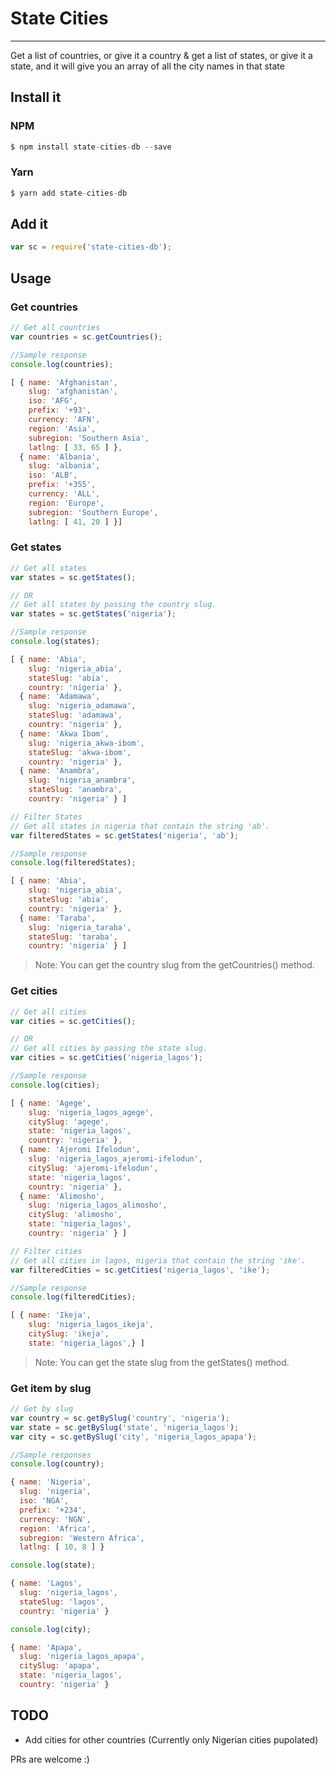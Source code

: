 # State Cities
--------------
Get a list of countries, or give it a country & get a list of states, or give it a state, and it will give you an array of all the city names in that state

## Install it

### NPM
```javascript
$ npm install state-cities-db --save
```

### Yarn
```javascript
$ yarn add state-cities-db
```

## Add it

```javascript
var sc = require('state-cities-db');
```

## Usage

### Get countries

```javascript
// Get all countries
var countries = sc.getCountries();

//Sample response
console.log(countries);

[ { name: 'Afghanistan',
    slug: 'afghanistan',
    iso: 'AFG',
    prefix: '+93',
    currency: 'AFN',
    region: 'Asia',
    subregion: 'Southern Asia',
    latlng: [ 33, 65 ] },
  { name: 'Albania',
    slug: 'albania',
    iso: 'ALB',
    prefix: '+355',
    currency: 'ALL',
    region: 'Europe',
    subregion: 'Southern Europe',
    latlng: [ 41, 20 ] }]
```

### Get states

```javascript
// Get all states
var states = sc.getStates(); 

// OR
// Get all states by passing the country slug.
var states = sc.getStates('nigeria'); 

//Sample response
console.log(states);

[ { name: 'Abia',
    slug: 'nigeria_abia',
    stateSlug: 'abia',
    country: 'nigeria' },
  { name: 'Adamawa',
    slug: 'nigeria_adamawa',
    stateSlug: 'adamawa',
    country: 'nigeria' },
  { name: 'Akwa Ibom',
    slug: 'nigeria_akwa-ibom',
    stateSlug: 'akwa-ibom',
    country: 'nigeria' },
  { name: 'Anambra',
    slug: 'nigeria_anambra',
    stateSlug: 'anambra',
    country: 'nigeria' } ]

// Filter States
// Get all states in nigeria that contain the string 'ab'.
var filteredStates = sc.getStates('nigeria', 'ab');

//Sample response
console.log(filteredStates);

[ { name: 'Abia',
    slug: 'nigeria_abia',
    stateSlug: 'abia',
    country: 'nigeria' },
  { name: 'Taraba',
    slug: 'nigeria_taraba',
    stateSlug: 'taraba',
    country: 'nigeria' } ]
```
> Note: You can get the country slug from the getCountries() method.

### Get cities

```javascript
// Get all cities
var cities = sc.getCities(); 

// OR
// Get all cities by passing the state slug.
var cities = sc.getCities('nigeria_lagos'); 

//Sample response
console.log(cities);

[ { name: 'Agege',
    slug: 'nigeria_lagos_agege',
    citySlug: 'agege',
    state: 'nigeria_lagos',
    country: 'nigeria' },
  { name: 'Ajeromi Ifelodun',
    slug: 'nigeria_lagos_ajeromi-ifelodun',
    citySlug: 'ajeromi-ifelodun',
    state: 'nigeria_lagos',
    country: 'nigeria' },
  { name: 'Alimosho',
    slug: 'nigeria_lagos_alimosho',
    citySlug: 'alimosho',
    state: 'nigeria_lagos',
    country: 'nigeria' } ]

// Filter cities
// Get all cities in lagos, nigeria that contain the string 'ike'.
var filteredCities = sc.getCities('nigeria_lagos', 'ike'); 

//Sample response
console.log(filteredCities);

[ { name: 'Ikeja',
    slug: 'nigeria_lagos_ikeja',
    citySlug: 'ikeja',
    state: 'nigeria_lagos',} ]
```
> Note: You can get the state slug from the getStates() method.

### Get item by slug

```javascript
// Get by slug
var country = sc.getBySlug('country', 'nigeria');
var state = sc.getBySlug('state', 'nigeria_lagos');
var city = sc.getBySlug('city', 'nigeria_lagos_apapa');

//Sample responses
console.log(country);

{ name: 'Nigeria',
  slug: 'nigeria',
  iso: 'NGA',
  prefix: '+234',
  currency: 'NGN',
  region: 'Africa',
  subregion: 'Western Africa',
  latlng: [ 10, 8 ] }

console.log(state);

{ name: 'Lagos',
  slug: 'nigeria_lagos',
  stateSlug: 'lagos',
  country: 'nigeria' }

console.log(city);

{ name: 'Apapa',
  slug: 'nigeria_lagos_apapa',
  citySlug: 'apapa',
  state: 'nigeria_lagos',
  country: 'nigeria' }
```

## TODO
* Add cities for other countries (Currently only Nigerian cities pupolated)

PRs are welcome :)

